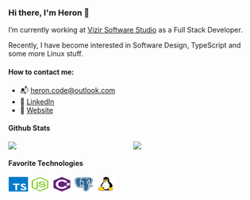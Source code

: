 ### Hi there, I'm Heron 👋 

I’m currently working at [Vizir Software Studio](https://vizir.com.br) as a Full Stack Developer.

Recently, I have become interested in Software Design, TypeScript and some more Linux stuff.


#### How to contact me:

- 📬 [heron.code@outlook.com](mailto:heron.code@outlook.com)
- 🤝 [LinkedIn](https://www.linkedin.com/in/heronsilva)
- 🧭 [Website](https://heronsilva.github.io)


#### Github Stats

<div style="display: flex; justify-content: space-between;">
  <div style="flex-grow: 1; flex-shrink: 1; flex-basis: 0;">
    <img style="display: block;" src="https://github-readme-stats.vercel.app/api?username=heronsilva&count_private=true&show_icons=true">
  </div>

  <div style="flex-grow: 1; flex-shrink: 1; flex-basis: 0;">
    <img style="display: block;" src="https://github-readme-stats.vercel.app/api/top-langs/?username=heronsilva">
  </div>
</div>


#### Favorite Technologies

<div style="display: inline-block;">
  <img align="center" alt="Typescript" height="30" width="40" src="https://raw.githubusercontent.com/devicons/devicon/master/icons/typescript/typescript-plain.svg">
  <img align="center" alt="Node JS" height="30" width="40" src="https://raw.githubusercontent.com/devicons/devicon/master/icons/nodejs/nodejs-plain.svg">
  <img align="center" alt="C#" height="30" width="40" src="https://raw.githubusercontent.com/devicons/devicon/master/icons/csharp/csharp-plain.svg">
  <img align="center" alt="Postgres" height="30" width="40" src="https://raw.githubusercontent.com/devicons/devicon/master/icons/postgresql/postgresql-plain.svg">
  <img align="center" alt="Postgres" height="30" width="40" src="https://raw.githubusercontent.com/devicons/devicon/master/icons/linux/linux-original.svg">
</div>
